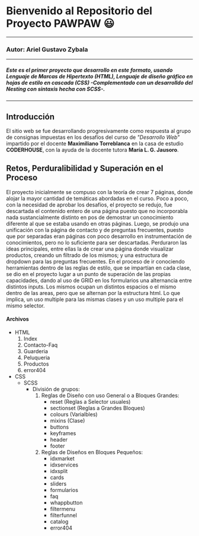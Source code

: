 # Bienvenido al Repositorio del Proyecto PAWPAW :smiley:
___
### **Autor**: Ariel Gustavo Zybala
___
##### *Este es el primer proyecto que desarrollo en este formato, usando Lenguaje de Marcas de Hipertexto (HTML), Lenguaje de diseño gráfico en hojas de estilo en cascada (CSS) -Complementado con un desarrolldo del Nesting con sintaxis hecha con SCSS-.*
___


## Introducción

El sitio web se fue desarrollando progresivamente como respuesta al grupo de consignas impuestas en los desafíos del curso de *"Desarrollo Web"* impartido por el docente **Maximiliano Torreblanca** en la casa de estudio **CODERHOUSE**, con la ayuda de la docente tutora **María L. G. Jausoro**.

## Retos, Perduralibilidad y Superación en el Proceso

El proyecto inicialmente se compuso con la teoría de crear 7 páginas, donde alojar la mayor cantidad de temáticas abordadas en el curso.
Poco a poco, con la necesidad de aprobar los desafíos, el proyecto se redujo, fue descartada el contenido entero de una página puesto que no incorporabla nada sustancialmente distinto en pos de demostrar un conocimiento diferente al que se estaba usando en otras páginas. Luego, se produjo una unificación con la página de contacto y de preguntas frecuentes, puesto que por separadas eran páginas con poco desarrollo en instrumentación de conocimientos, pero no lo suficiente para ser descartadas.
Perduraron las ideas principales, entre ellas la de crear una página donde visualizar productos, creando un filtrado de los mismos; y una estructura de dropdown para las preguntas frecuentes.
En el proceso de ir conociendo herramientas dentro de las reglas de estilo, que se impartían en cada clase, se dio en el proyecto lugar a un punto de superación de las propias capacidades, dando al uso de GRID en los formularios una alternancia entre distintos inputs. Los mismos ocupan un distintos espacios o el mismo dentro de las areas, pero que se alternan por la estructura html. Lo que implica, un uso multiple para las mismas clases y un uso multiple para el mismo selector. 

#### Archivos
* HTML
    1. Index
    2. Contacto-Faq
    3. Guarderia
    4. Peluqueria
    5. Productos
    6. error404
* CSS
    * SCSS
        - División de grupos:
            1. Reglas de Diseño con uso General o a Bloques Grandes:
                + reset (Reglas a Selector usuales)
                + sectionset (Reglas a Grandes Bloques)
                + colours (Varialbles)
                + mixins (Clase)
                + buttons
                + keyframes
                + header
                + footer
            2. Reglas de Diseños en Bloques Pequeños:
                <!-- index -->
                + idxmarket
                + idxservices
                + idxsplit
                <!-- contacto-faq, peluqueria, guarderia -->
                + cards
                + sliders
                + formularios
                + faq
                <!-- productos -->
                + whappbutton
                + filtermenu
                + filterfunnel
                + catalog
                <!-- error404 -->
                + error404

